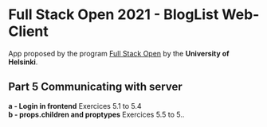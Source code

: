 # Full Stack Open 2021 - BlogList Web-Client
App proposed by the program [Full Stack Open](https://fullstackopen.com/en) by the **University of Helsinki**.

## Part 5 Communicating with server
**a - Login in frontend** Exercices 5.1 to 5.4<br>
**b - props.children and proptypes** Exercices 5.5 to 5..<br>
